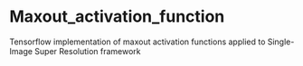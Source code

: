 # Maxout_activation_function
Tensorflow implementation of maxout activation functions applied to Single-Image Super Resolution framework
